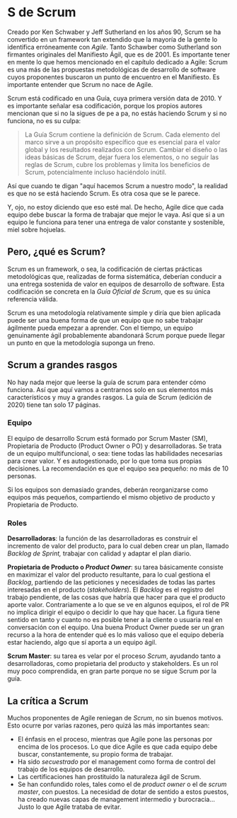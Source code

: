 # S de Scrum

Creado por Ken Schwaber y Jeff Sutherland en los años 90, Scrum se ha convertido en un framework tan extendido que la mayoría de la gente lo identifica erróneamente con _Agile_. Tanto Schawber como Sutherland son firmantes originales del Manifiesto Ágil, que es de 2001. Es importante tener en mente lo que hemos mencionado en el capítulo dedicado a Agile: Scrum es una más de las propuestas metodológicas de desarrollo de software cuyos proponentes buscaron un punto de encuentro en el Manifiesto. Es importante entender que Scrum no nace de Agile.

Scrum está codificado en una Guía, cuya primera versión data de 2010. Y es importante señalar esa codificación, porque los propios autores mencionan que si no la sigues de pe a pa, no estás haciendo Scrum y si no funciona, no es su culpa:

> La Guía Scrum contiene la definición de Scrum. Cada elemento del marco sirve a un propósito específico que es esencial para el valor global y los resultados realizados con Scrum. Cambiar el diseño o las ideas básicas de Scrum, dejar fuera los elementos, o no seguir las reglas de Scrum, cubre los problemas y limita los beneficios de Scrum, potencialmente incluso haciéndolo inútil.

Así que cuando te digan "aquí hacemos Scrum a nuestro modo", la realidad es que no se está haciendo Scrum. Es otra cosa que se le parece.

Y, ojo, no estoy diciendo que eso esté mal. De hecho, Agile dice que cada equipo debe buscar la forma de trabajar que mejor le vaya. Así que si a un equipo le funciona para tener una entrega de valor constante y sostenible, miel sobre hojuelas.

## Pero, ¿qué es Scrum?

Scrum es un framework, o sea, la codificación de ciertas prácticas metodológicas que, realizadas de forma sistemática, deberían conducir a una entrega sostenida de valor en equipos de desarrollo de software. Esta codificación se concreta en la _Guía Oficial de Scrum_, que es su única referencia válida.

Scrum es una metodología relativamente simple y diría que bien aplicada puede ser una buena forma de que un equipo que no sabe trabajar ágilmente pueda empezar a aprender. Con el tiempo, un equipo genuinamente ágil probablemente abandonará Scrum porque puede llegar un punto en que la metodología suponga un freno.

## Scrum a grandes rasgos

No hay nada mejor que leerse la guía de scrum para entender cómo funciona. Así que aquí vamos a centrarnos solo en sus elementos más característicos y muy a grandes rasgos. La guía de Scrum (edición de 2020) tiene tan solo 17 páginas.

### Equipo

El equipo de desarrollo Scrum está formado por Scrum Master (SM), Propietaria de Producto (Product Owner o PO) y desarrolladoras. Se trata de un equipo multifuncional, o sea: tiene todas las habilidades necesarias para crear valor. Y es autogestionado, por lo que toma sus propias decisiones. La recomendación es que el equipo sea pequeño: no más de 10 personas.

Si los equipos son demasiado grandes, deberán reorganizarse como equipos más pequeños, compartiendo el mismo objetivo de producto y Propietaria de Producto.

### Roles

**Desarrolladoras**: la función de las desarrolladoras es construir el incremento de valor del producto, para lo cual deben crear un plan, llamado _Backlog de Sprint,_ trabajar con calidad y adaptar el plan diario.

**Propietaria de Producto o _Product Owner_**: su tarea básicamente consiste en maximizar el valor del producto resultante, para lo cual gestiona el _Backlog_, partiendo de las peticiones y necesidades de todas las partes interesadas en el producto (_stakeholders_). El _Backlog_ es el registro del trabajo pendiente, de las cosas que habría que hacer para que el producto aporte valor. Contrariamente a lo que se ve en algunos equipos, el rol de PR no implica dirigir el equipo o decidir lo que hay que hacer. La figura tiene sentido en tanto y cuanto no es posible tener a la cliente o usuaria real en conversación con el equipo. Una buena Product Owner puede ser un gran recurso a la hora de entender qué es lo más valioso que el equipo debería estar haciendo, algo que sí aporta a un equipo ágil.

**Scrum Master**: su tarea es velar por el proceso _Scrum_, ayudando tanto a desarrolladoras, como propietaria del producto y stakeholders. Es un rol muy poco comprendida, en gran parte porque no se sigue Scrum por la guía.

## La crítica a Scrum

Muchos proponentes de Agile reniegan de _Scrum_, no sin buenos motivos. Esto ocurre por varias razones, pero quizá las más importantes sean:

* El énfasis en el proceso, mientras que Agile pone las personas por encima de los procesos. Lo que dice Agile es que cada equipo debe buscar, constantemente, su propio forma de trabajar.
* Ha sido _secuestrado_ por el management como forma de control del trabajo de los equipos de desarrollo.
* Las certificaciones han prostituido la naturaleza ágil de Scrum.
* Se han confundido roles, tales como el de _product owner_ o el de _scrum master_, con puestos. La necesidad de dotar de sentido a estos puestos, ha creado nuevas capas de management intermedio y burocracia... Justo lo que Agile trataba de evitar.
